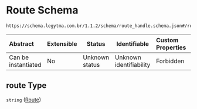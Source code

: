 # Route Schema

```txt
https://schema.legytma.com.br/1.1.2/schema/route_handle.schema.json#/route
```




| Abstract            | Extensible | Status         | Identifiable            | Custom Properties | Additional Properties | Access Restrictions | Defined In                                                                              |
| :------------------ | ---------- | -------------- | ----------------------- | :---------------- | --------------------- | ------------------- | --------------------------------------------------------------------------------------- |
| Can be instantiated | No         | Unknown status | Unknown identifiability | Forbidden         | Allowed               | none                | [route_handle.schema.json\*](../schema/route_handle.schema.json) |

## route Type

`string` ([Route](route_handle-route.md))
